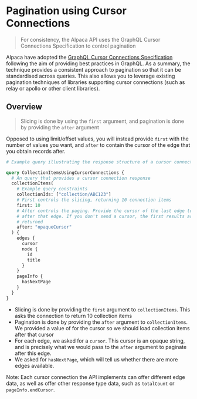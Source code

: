 # Pagination using Cursor Connections

> For consistency, the Alpaca API uses the GraphQL Cursor Connections
> Specification to control pagination

Alpaca have adopted the
[GraphQL Cursor Connections Specification](https://relay.dev/graphql/connections.htm)
following the aim of providing best practices in GraphQL. As a summary, the
technique provides a consistent approach to pagination so that it can be
standardised across queries. This also allows you to leverage existing
pagination techniques of libraries supporting cursor connections (such as relay
or apollo or other client libraries).

## Overview

> Slicing is done by using the `first` argument, and pagination is done by
> providing the `after` argument

Opposed to using limit/offset values, you will instead provide `first` with the
number of values you want, and `after` to contain the cursor of the edge that
you obtain records after.

```graphql
# Example query illustrating the response structure of a cursor connection

query CollectionItemsUsingCursorConnections {
  # An query that provides a cursor connection response
  collectionItems(
    # Example query constraints
    collectionIds: ["collection/ABC123"]
    # First controls the slicing, returning 10 connection items
    first: 10
    # After controls the paging. Provide the cursor of the last edge to paginate
    # after that edge. If you don't send a cursor, the first results are
    # returned
    after: "opaqueCursor"
  ) {
    edges {
      cursor
      node {
        id
        title
      }
    }
    pageInfo {
      hasNextPage
    }
  }
}
```

- Slicing is done by providing the `first` argument to `collectionItems`. This
  asks the connection to return 10 collection items
- Pagination is done by providing the `after` argument to `collectionItems`. We
  provided a value of for the cursor so we should load collection items after
  that cursor
- For each edge, we asked for a `cursor`. This cursor is an opaque string, and
  is precisely what we would pass to the `after` argument to paginate after this
  edge.
- We asked for `hasNextPage`, which will tell us whether there are more edges
  available.

Note: Each cursor connection the API implements can offer different edge data,
as well as offer other response type data, such as `totalCount` or
`pageInfo.endCursor`.
